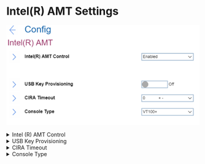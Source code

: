 # Intel(R) AMT Settings #
![](./img/intelramt.png)

<details><summary>Intel (R) AMT Control</summary>

One of 3 possible options:

1.	**Enabled** - Intel (R) Active Management Technology Control is enabled. Default.
2.	Disabled - Intel (R) ATM Control is disabled.
3.	Permanently Disabled - can be selected only once and permanently turns off Intel (R) ATM Control. Additional confirmation for this action will be required because it cannot be undone.

!> If ‘Permanently Disabled’ is selected, then it will be impossible to turn back on Intel (R) AMT Control.

| WMI Setting name | Values | Locked by SVP | AMD/Intel |
|:---|:---|:---|:---|
| AMTControl | Disable, Enable | No | Intel |

</details>

<details><summary>USB Key Provisioning</summary>

Active only when ‘Intel (R) ATM Control’ has value ‘Enabled’.
One of 2 possible states:

1.	**Off** - disables USB key provisioning. Default.
2.	On - enables USB key provisioning.

| WMI Setting name | Values | Locked by SVP | AMD/Intel |
|:---|:---|:---|:---|
| USBKeyProvisioning | Disable, Enable | Yes | Intel |

</details>

<details><summary>CIRA Timeout</summary>

The option to define timeout for Client Initiated Remote Access connection to be established.<br>
The value is in seconds and can be varied from 1 to 254. <br>
0 and 255 have special meaning and described below:

* **0** - use the default timeout of 60 seconds. Default.
* 255 - wait until the connection succeeds.


</details>

<details><summary>Console Type</summary>

One of 4 possible options to enable a specified console type:

1.	**VT100+** - Adds function keys F5 to F14. Default.
2.	VT100 
3.	VT-UTF8 - Adds function key F8
4.	PC ANSI

?>  This console type must match the Intel AMT remote console.


</details>

